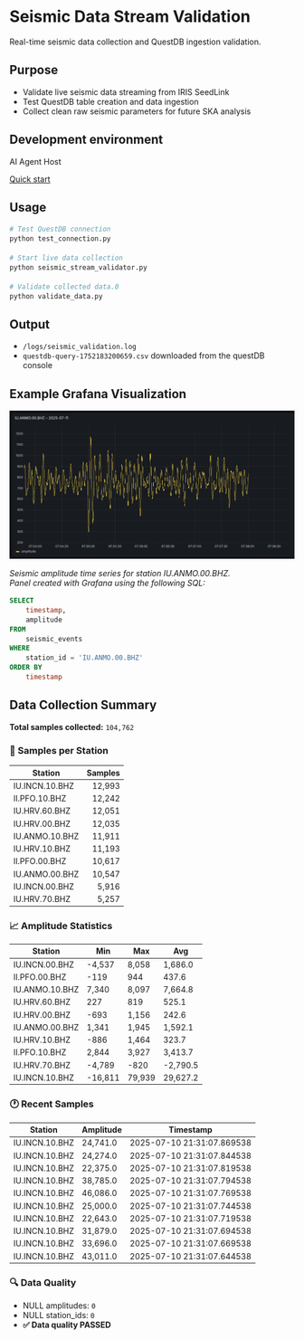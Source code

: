 # Seismic Data Stream Validation

Real-time seismic data collection and QuestDB ingestion validation.

## Purpose
- Validate live seismic data streaming from IRIS SeedLink
- Test QuestDB table creation and data ingestion
- Collect clean raw seismic parameters for future SKA analysis




## Development environment

AI Agent Host

[Quick start](https://github.com/quantiota/AI-Agent-Host)

## Usage

```bash
# Test QuestDB connection
python test_connection.py

# Start live data collection
python seismic_stream_validator.py

# Validate collected data.0
python validate_data.py
```

## Output

- `/logs/seismic_validation.log`
- `questdb-query-1752183200659.csv` downloaded from the questDB console

## Example Grafana Visualization

![Seismic Amplitude Panel](../images/grafana-seismic-station.png)

_Seismic amplitude time series for station IU.ANMO.00.BHZ.  
Panel created with Grafana using the following SQL:_

```sql
SELECT
    timestamp,
    amplitude
FROM
    seismic_events
WHERE
    station_id = 'IU.ANMO.00.BHZ'
ORDER BY
    timestamp
```

## Data Collection Summary

**Total samples collected:** `104,762`



### 📡 Samples per Station

| Station        | Samples |
| -------------- | ------: |
| IU.INCN.10.BHZ |  12,993 |
| II.PFO.10.BHZ  |  12,242 |
| IU.HRV.60.BHZ  |  12,051 |
| IU.HRV.00.BHZ  |  12,035 |
| IU.ANMO.10.BHZ |  11,911 |
| IU.HRV.10.BHZ  |  11,193 |
| II.PFO.00.BHZ  |  10,617 |
| IU.ANMO.00.BHZ |  10,547 |
| IU.INCN.00.BHZ |   5,916 |
| IU.HRV.70.BHZ  |   5,257 |



### 📈 Amplitude Statistics

| Station        | Min     | Max    | Avg      |
| -------------- | ------- | ------ | -------- |
| IU.INCN.00.BHZ | -4,537  | 8,058  | 1,686.0  |
| II.PFO.00.BHZ  | -119    | 944    | 437.6    |
| IU.ANMO.10.BHZ | 7,340   | 8,097  | 7,664.8  |
| IU.HRV.60.BHZ  | 227     | 819    | 525.1    |
| IU.HRV.00.BHZ  | -693    | 1,156  | 242.6    |
| IU.ANMO.00.BHZ | 1,341   | 1,945  | 1,592.1  |
| IU.HRV.10.BHZ  | -886    | 1,464  | 323.7    |
| II.PFO.10.BHZ  | 2,844   | 3,927  | 3,413.7  |
| IU.HRV.70.BHZ  | -4,789  | -820   | -2,790.5 |
| IU.INCN.10.BHZ | -16,811 | 79,939 | 29,627.2 |


### 🕐 Recent Samples

| Station        | Amplitude | Timestamp                  |
| -------------- | --------- | -------------------------- |
| IU.INCN.10.BHZ | 24,741.0  | 2025-07-10 21:31:07.869538 |
| IU.INCN.10.BHZ | 24,274.0  | 2025-07-10 21:31:07.844538 |
| IU.INCN.10.BHZ | 22,375.0  | 2025-07-10 21:31:07.819538 |
| IU.INCN.10.BHZ | 38,785.0  | 2025-07-10 21:31:07.794538 |
| IU.INCN.10.BHZ | 46,086.0  | 2025-07-10 21:31:07.769538 |
| IU.INCN.10.BHZ | 25,000.0  | 2025-07-10 21:31:07.744538 |
| IU.INCN.10.BHZ | 22,643.0  | 2025-07-10 21:31:07.719538 |
| IU.INCN.10.BHZ | 31,879.0  | 2025-07-10 21:31:07.694538 |
| IU.INCN.10.BHZ | 33,696.0  | 2025-07-10 21:31:07.669538 |
| IU.INCN.10.BHZ | 43,011.0  | 2025-07-10 21:31:07.644538 |



### 🔍 Data Quality

* NULL amplitudes: `0`
* NULL station\_ids: `0`
* **✅ Data quality PASSED**

